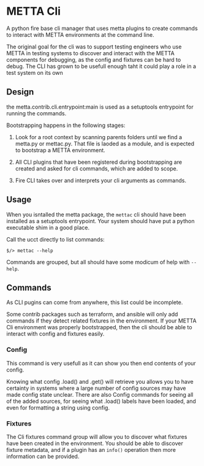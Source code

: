 # METTA Cli

A python fire base cli manager that uses metta plugins to create commands to
interact with METTA environments at the command line.

The original goal for the cli was to support testing engineers who use METTA in
testing systems to discover and interact with the METTA components for debugging,
as the config and fixtures can be hard to debug.
The CLI has grown to be usefull enough taht it could play a role in a test
system on its own

## Design

the metta.contrib.cli.entrypoint:main is used as a setuptools entrypoint for
running the commands.

Bootstrapping happens in the following stages:

1. Look for a root context by scanning parents folders until we find a metta.py
   or mettac.py.  That file is laoded as a module, and is expected to bootstrap
   a METTA environment.

2. All CLI plugins that have been registered during bootstrapping are created
   and asked for cli commands, which are added to scope.

3. Fire CLI takes over and interprets your cli arguments as commands.

## Usage

When you isntalled the metta package, the `mettac` cli should have been installed
as a setuptools entrypoint.  Your system should have put a python executable
shim in a good place.

Call the ucct directly to list commands:
```
$/> mettac --help
```

Commands are grouped, but all should have some modicum of help with `--help`.

## Commands

As CLI pugins can come from anywhere, this list could be incomplete.

Some contrib packages such as terraform, and ansible will only add commands if
they detect related fixtures in the environment.
If your METTA Cli environment was properly bootstrapped, then the cli should be
able to interact with config and fixtures easily.

### Config

This command is very usefull as it can show you then end contents of your config.

Knowing what config .load() and .get() will retrieve you allows you to have
certainty in systems where a large number of config sources may have made config
state unclear.
There are also Config commands for seeing all of the added sources, for seeing
what .load() labels have been loaded, and even for formatting a string using
config.

### Fixtures

The Cli fixtures command group will allow you to discover what fixtures have
been created in the environment.  You should be able to discover fixture
metadata, and if a plugin has an `info()` operation then more information can
be provided.
